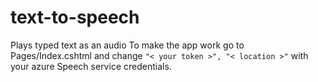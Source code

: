 # text-to-speech
Plays typed text as an audio
To make the app work go to Pages/Index.cshtml and change ``` "< your token >", "< location >" ``` with your azure Speech service credentials. 
